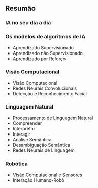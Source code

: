 ## Resumão

### IA no seu dia a dia 

### Os modelos de algoritmos de IA
- Aprendizado Supervisionado
- Aprendizado não Supervisionado
- Aprendizado por Reforço

### Visão Computacional
- Visão Computacional
- Redes Neurais Convolucionais
- Detecção e Reconhecimento Facial

### Linguagem Natural
- Processamento de Linguagem Natural
- Compreender
- Interpretar
- Interagir
- Análise Semântica
- Desambiguação Semântica
- Redes Neurais de Linguagem

### Robótica
- Visão Computacional e Sensores
- Interação Humano-Robô 
